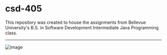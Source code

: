 # csd-405
This repository was created to house the assignments from Bellevue University's B.S. in Software Development Intermediate Java Programming class.

<hr>

![image](https://user-images.githubusercontent.com/81192828/133911591-7a7e69fd-afa4-4bb2-b76d-faf423704490.png)

